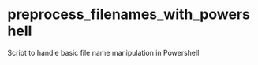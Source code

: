 # preprocess_filenames_with_powershell
Script to handle basic file name manipulation in Powershell 
